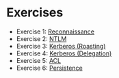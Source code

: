 # Exercises

- Exercise 1: [Reconnaissance](../exercises/1-Reconnaissance.md)
- Exercise 2: [NTLM](../exercises/2-NTLM.md)
- Exercise 3: [Kerberos (Roasting)](../exercises/3-Kerberos-Roasting.md)
- Exercise 4: [Kerberos (Delegation)](../exercises/4-Kerberos-Delegation.md)
- Exercise 5: [ACL](../exercises/5-ACL.md)
- Exercise 6: [Persistence](../exercises/6-Persistence.md)